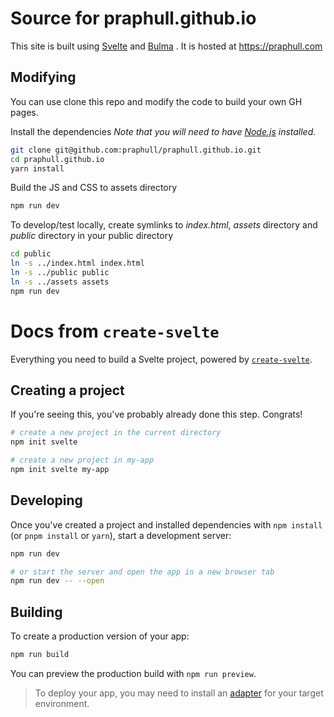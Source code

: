 # Source for praphull.github.io

This site is built using [Svelte](https://svelte.dev) and [Bulma](https://bulma.io) . It is hosted at https://praphull.com

## Modifying

You can use clone this repo and modify the code to build your own GH pages.

Install the dependencies
*Note that you will need to have [Node.js](https://nodejs.org) installed.*

```bash
git clone git@github.com:praphull/praphull.github.io.git
cd praphull.github.io 
yarn install
```

Build the JS and CSS to assets directory

```bash
npm run dev
```

To develop/test locally, create symlinks to _index.html_, _assets_ directory and _public_ directory in your public directory

```bash
cd public
ln -s ../index.html index.html
ln -s ../public public
ln -s ../assets assets
npm run dev
```

# Docs from `create-svelte`

Everything you need to build a Svelte project, powered by [`create-svelte`](https://github.com/sveltejs/kit/tree/master/packages/create-svelte).

## Creating a project

If you're seeing this, you've probably already done this step. Congrats!

```bash
# create a new project in the current directory
npm init svelte

# create a new project in my-app
npm init svelte my-app
```

## Developing

Once you've created a project and installed dependencies with `npm install` (or `pnpm install` or `yarn`), start a development server:

```bash
npm run dev

# or start the server and open the app in a new browser tab
npm run dev -- --open
```

## Building

To create a production version of your app:

```bash
npm run build
```

You can preview the production build with `npm run preview`.

> To deploy your app, you may need to install an [adapter](https://kit.svelte.dev/docs/adapters) for your target environment.
